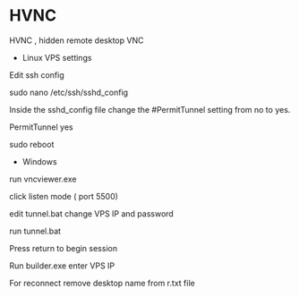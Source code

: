 # HVNC
HVNC , hidden remote desktop VNC

- Linux  VPS settings 

Edit ssh config 

sudo nano /etc/ssh/sshd_config

Inside the sshd_config file  change the #PermitTunnel setting from no to yes.

PermitTunnel yes

sudo reboot

- Windows 

run vncviewer.exe

click listen mode ( port 5500)

edit tunnel.bat change VPS IP and password

run tunnel.bat

Press return to begin session

Run  builder.exe
enter VPS IP

For reconnect remove desktop name from r.txt file


